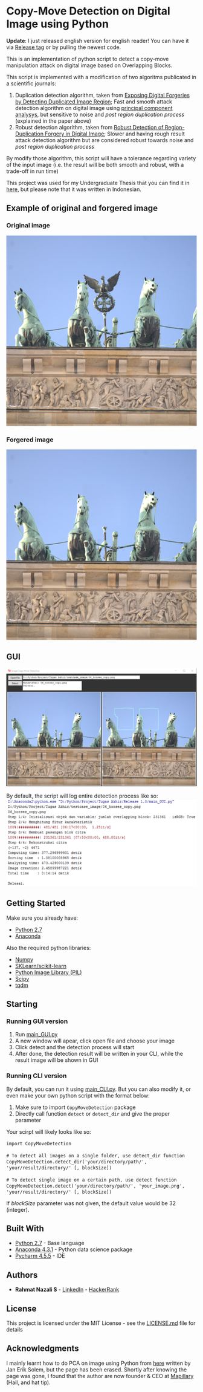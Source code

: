 # Copy-Move Detection on Digital Image using Python

**Update**: I just released english version for english reader! You can have it via [Release tag](https://github.com/rahmatnazali/image-copy-move-detection/releases/tag/English_Version) or by pulling the newest code.

This is an implementation of python script to detect a copy-move manipulation attack on digital image based on Overlapping Blocks.

This script is implemented with a modification of two algoritms publicated in a scientific journals:
1. Duplication detection algorithm, taken from [Exposing Digital Forgeries by Detecting Duplicated Image Region](http://www.ists.dartmouth.edu/library/102.pdf); Fast and smooth attack detection algorithm on digital image using [principal component analysys](https://en.wikipedia.org/wiki/Principal_component_analysis), but sensitive to noise and _post region duplication process_ (explained in the paper above)
2. Robust detection algorithm, taken from [Robust Detection of Region-Duplication Forgery in Digital Image](http://ieeexplore.ieee.org/document/1699948/); Slower and having rough result attack detection algorithm but are considered robust towards noise and _post region duplication process_

By modify those algorithm, this script will have a tolerance regarding variety of the input image (i.e. the result will be both smooth and robust, with a trade-off in run time)

This project was used for my Undergraduate Thesis that you can find it in [here](http://repository.its.ac.id/1801/), but please note that it was written in Indonesian.

## Example of original and forgered image
### Original image
![Original image](/screenshot/horse.png?raw=true) 
### Forgered image
![Forgered image](/screenshot/horse_blur.png?raw=true)

## GUI
![GUI screenshoot](/screenshot/02_home_result.PNG?raw=true)

By default, the script will log entire detection process like so:
![Log screenshoot](/screenshot/03_log.PNG?raw=true)


## Getting Started
Make sure you already have:
* [Python 2.7](https://www.python.org/)
* [Anaconda](http://www.oracle.com/technetwork/java/javase/downloads/jdk-netbeans-jsp-142931.html)

Also the required python libraries:
* [Numpy](https://pypi.python.org/pypi/numpy)
* [SKLearn/scikit-learn](https://pypi.python.org/pypi/scikit-learn/0.18.1)
* [Python Image Library (PIL)](https://pypi.python.org/pypi/PIL)
* [Scipy](https://pypi.python.org/pypi/scipy/0.7.0)
* [tqdm](https://pypi.python.org/pypi/tqdm)

## Starting
### Running GUI version
1. Run [main_GUI.py](/CopyMoveDetection/main_GUI.py)
2. A new window will apear, click open file and choose your image
3. Click detect and the detection process will start
4. After done, the detection result will be written in your CLI, while the result image will be shown in GUI
### Running CLI version
By default, you can run it using [main_CLI.py](/CopyMoveDetection/main_CLI.py).
But you can also modify it, or even make your own python script with the format below:
1. Make sure to import ```CopyMoveDetection``` package
2. Directly call function ```detect``` or ```detect_dir``` and give the proper parameter

Your scirpt will likely looks like so:
```
import CopyMoveDetection

# To detect all images on a single folder, use detect_dir function
CopyMoveDetection.detect_dir('your/directory/path/', 'your/result/directory/' [, blockSize])

# To detect single image on a certain path, use detect function
CopyMoveDetection.detect('your/directory/path/', 'your_image.png', 'your/result/directory/' [, blockSize])
```
If _blockSize_ parameter was not given, the default value would be 32 (integer).

  
## Built With
* [Python 2.7](https://www.python.org/) - Base language
* [Anaconda 4.3.1](https://www.continuum.io/downloads) - Python data science package
* [Pycharm 4.5.5](https://confluence.jetbrains.com/display/PYH/Previous+PyCharm+Releases) - IDE

## Authors
* **Rahmat Nazali S** - [LinkedIn](https://www.linkedin.com/in/rahmat-nazali-salimi-43391a13b/) - [HackerRank](https://www.hackerrank.com/rahmatNazali)

## License
This project is licensed under the MIT License - see the [LICENSE.md](/LICENSE) file for details

## Acknowledgments
I mainly learnt how to do PCA on image using Python from [here](http://www.janeriksolem.net/2009/01/pca-for-images-using-python.html) written by Jan Erik Solem, but the page has been erased. Shortly after knowing the page was gone, I found that the author are now founder & CEO at [Mapillary](https://www.mapillary.com/) (Hail, and hat tip).
